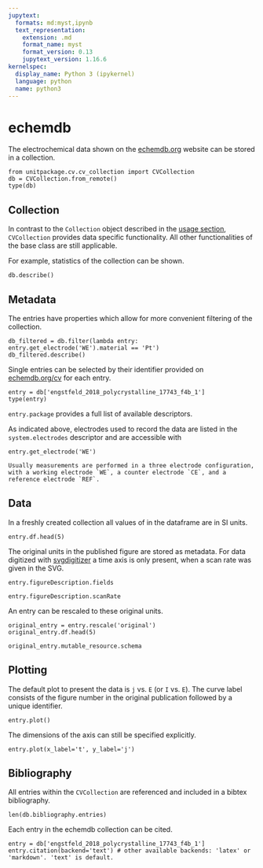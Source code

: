 ```yaml
---
jupytext:
  formats: md:myst,ipynb
  text_representation:
    extension: .md
    format_name: myst
    format_version: 0.13
    jupytext_version: 1.16.6
kernelspec:
  display_name: Python 3 (ipykernel)
  language: python
  name: python3
---
```


# echemdb

The electrochemical data shown on the [echemdb.org](https://www.echemdb.org/cv) website can be stored in a collection.

```{code-cell} ipython3
from unitpackage.cv.cv_collection import CVCollection
db = CVCollection.from_remote()
type(db)
```

## Collection

In contrast to the `Collection` object described in the [usage section](unitpackage_usage.md), `CVCollection` provides data specific functionality.
All other functionalities of the base class are still applicable.

For example, statistics of the collection can be shown.

```{code-cell} ipython3
db.describe()
```

## Metadata

The entries have properties which allow for more convenient filtering of the collection.

```{code-cell} ipython3
db_filtered = db.filter(lambda entry: entry.get_electrode('WE').material == 'Pt')
db_filtered.describe()
```

Single entries can be selected by their identifier provided on [echemdb.org/cv](https://www.echemdb.org/cv) for each entry.

```{code-cell} ipython3
entry = db['engstfeld_2018_polycrystalline_17743_f4b_1']
type(entry)
```

`entry.package` provides a full list of available descriptors.

As indicated above, electrodes used to record the data are listed in the `system.electrodes` descriptor and are accessible with

```{code-cell} ipython3
entry.get_electrode('WE')
```

```{note}
Usually measurements are performed in a three electrode configuration, with a working electrode `WE`, a counter electrode `CE`, and a reference electrode `REF`.
```

## Data

In a freshly created collection all values of in the dataframe are in SI units.

```{code-cell} ipython3
entry.df.head(5)
```

The original units in the published figure are stored as metadata.
For data digitized with [svgdigitizer](https://echemdb.github.io/svgdigitizer/) a time axis is only present, when a scan rate was given in the SVG.

```{code-cell} ipython3
entry.figureDescription.fields
```

```{code-cell} ipython3
entry.figureDescription.scanRate
```

An entry can be rescaled to these original units.

```{code-cell} ipython3
original_entry = entry.rescale('original')
original_entry.df.head(5)
```

```{code-cell} ipython3
original_entry.mutable_resource.schema
```

## Plotting

The default plot to present the data is `j` vs. `E` (or `I` vs. `E`).
The curve label consists of the figure number in the original publication followed by a unique identifier.

```{code-cell} ipython3
entry.plot()
```

The dimensions of the axis can still be specified explicitly.

```{code-cell} ipython3
entry.plot(x_label='t', y_label='j')
```

## Bibliography

All entries within the `CVCollection` are referenced and included in a bibtex bibliography.

```{code-cell} ipython3
len(db.bibliography.entries)
```

Each entry in the echemdb collection can be cited.

```{code-cell} ipython3
entry = db['engstfeld_2018_polycrystalline_17743_f4b_1']
entry.citation(backend='text') # other available backends: 'latex' or 'markdown'. 'text' is default.
```
